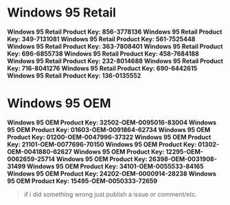 # Windows 95 Retail

**Windows 95 Retail Product Key: 856-3778136
Windows 95 Retail Product Key: 349-7131081
Windows 95 Retail Product Key: 561-7525448
Windows 95 Retail Product Key: 363-7808401
Windows 95 Retail Product Key: 696-6855738
Windows 95 Retail Product Key: 458-7684188
Windows 95 Retail Product Key: 232-8014688
Windows 95 Retail Product Key: 716-8041276
Windows 95 Retail Product Key: 690-6442615
Windows 95 Retail Product Key: 136-0135552**

# Windows 95 OEM

**Windows 95 OEM Product Key: 32502-OEM-0095016-83004
Windows 95 OEM Product Key: 01603-OEM-0091864-62734
Windows 95 OEM Product Key: 01200-OEM-0047996-37322
Windows 95 OEM Product Key: 21101-OEM-0077696-70150
Windows 95 OEM Product Key: 01302-OEM-0041880-62627
Windows 95 OEM Product Key: 12295-OEM-0062659-25714
Windows 95 OEM Product Key: 26398-OEM-0031908-31499
Windows 95 OEM Product Key: 34101-OEM-0055533-84165
Windows 95 OEM Product Key: 24202-OEM-0000914-28238
Windows 95 OEM Product Key: 15495-OEM-0050333-72659**



> if i did something wrong just publish a issue or comment/etc.
